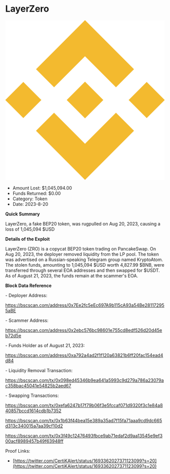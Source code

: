 # LayerZero
![LayerZero](/rektimages/Fake-Layer-Zero-Rugpull.png)
- Amount Lost: $1,045,094.00
- Funds Returned: $0.00
- Category: Token
- Date: 2023-8-20

**Quick Summary**

LayerZero, a fake BEP20 token, was rugpulled on Aug 20, 2023, causing a loss of 1,045,094 $USD

  


 **Details of the Exploit**

LayerZero (ZRO) is a copycat BEP20 token trading on PancakeSwap. On Aug 20, 2023, the deployer removed liquidity from the LP pool. The token was advertised on a Russian-speaking Telegram group named KryptoAtom. The stolen funds, amounting to 1,045,094 $USD worth 4,827.99 $BNB, were transferred through several EOA addresses and then swapped for $USDT. As of August 21, 2023, the funds remain at the scammer's EOA.

  


 **Block Data Reference**

\- Deployer Address:

  https://bscscan.com/address/0x7Ee2fc5eEc697A9b115cA93a54Be281172955aBE

  


\- Scammer Address:

  https://bscscan.com/address/0x2ebc576bc98601e755cd8edf526d20d45eb72d5e

  


\- Funds Holder as of August 21, 2023:

  https://bscscan.com/address/0xa792a4ad2f1f120a63821b6ff20fac154ead4d84

  


\- Liquidity Removal Transaction:

https://bscscan.com/tx/0x098ed45346b9ea641a5993c9d279a786a23079ac358bac45041e54825b2aed67

  


\- Swapping Transactions:

 https://bscscan.com/tx/0xefa6247b17f79b06f3e5fccaf071d9320f3c1e84a840857bccd1614cdb1b7352

https://bscscan.com/tx/0x1b63f44bea15e389a35ad7f15fa71aaa9cd9dc665d313c340015a7aa39cf10d2

https://bscscan.com/tx/0x3f49c12476493fbce9ab71edaf2d9aa13545e9ef300acf8989457b49f63948ff


Proof Links:
- [https://twitter.com/CertiKAlert/status/1693362027371123099?s=20](https://twitter.com/CertiKAlert/status/1693362027371123099?s=20)



